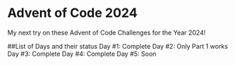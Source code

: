 # Advent of Code 2024

My next try on these Advent of Code Challenges for the Year 2024! 

##List of Days and their status
Day #1: Complete
Day #2: Only Part 1 works
Day #3: Complete
Day #4: Complete
Day #5: Soon